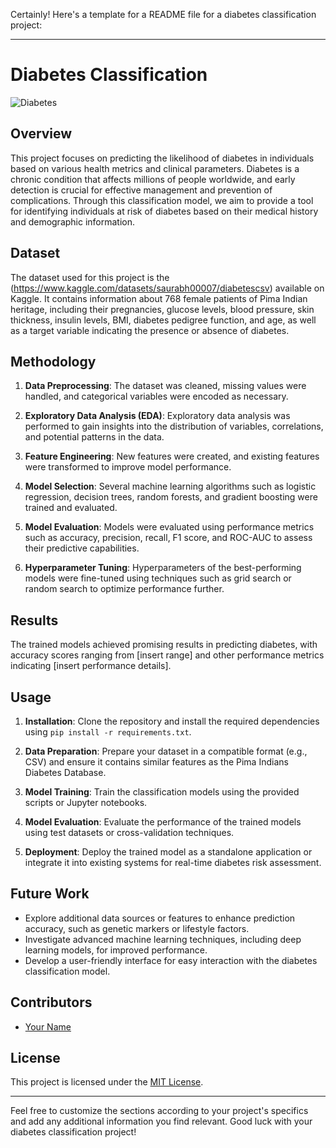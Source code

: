 Certainly! Here's a template for a README file for a diabetes classification project:

---

# Diabetes Classification

![Diabetes](https://media.istockphoto.com/id/1213112567/photo/blood-sugar-measurement-for-diabetes-pills-and-stethoscope.jpg?s=1024x1024&w=is&k=20&c=3g2CvvNvcqDzPA1SRGuyFiBVhD61Oi66KtSfGjhWzc0=)

## Overview

This project focuses on predicting the likelihood of diabetes in individuals based on various health metrics and clinical parameters. Diabetes is a chronic condition that affects millions of people worldwide, and early detection is crucial for effective management and prevention of complications. Through this classification model, we aim to provide a tool for identifying individuals at risk of diabetes based on their medical history and demographic information.

## Dataset

The dataset used for this project is the (https://www.kaggle.com/datasets/saurabh00007/diabetescsv) available on Kaggle. It contains information about 768 female patients of Pima Indian heritage, including their pregnancies, glucose levels, blood pressure, skin thickness, insulin levels, BMI, diabetes pedigree function, and age, as well as a target variable indicating the presence or absence of diabetes.

## Methodology

1. **Data Preprocessing**: The dataset was cleaned, missing values were handled, and categorical variables were encoded as necessary.

2. **Exploratory Data Analysis (EDA)**: Exploratory data analysis was performed to gain insights into the distribution of variables, correlations, and potential patterns in the data.

3. **Feature Engineering**: New features were created, and existing features were transformed to improve model performance.

4. **Model Selection**: Several machine learning algorithms such as logistic regression, decision trees, random forests, and gradient boosting were trained and evaluated.

5. **Model Evaluation**: Models were evaluated using performance metrics such as accuracy, precision, recall, F1 score, and ROC-AUC to assess their predictive capabilities.

6. **Hyperparameter Tuning**: Hyperparameters of the best-performing models were fine-tuned using techniques such as grid search or random search to optimize performance further.

## Results

The trained models achieved promising results in predicting diabetes, with accuracy scores ranging from [insert range] and other performance metrics indicating [insert performance details].

## Usage

1. **Installation**: Clone the repository and install the required dependencies using `pip install -r requirements.txt`.

2. **Data Preparation**: Prepare your dataset in a compatible format (e.g., CSV) and ensure it contains similar features as the Pima Indians Diabetes Database.

3. **Model Training**: Train the classification models using the provided scripts or Jupyter notebooks.

4. **Model Evaluation**: Evaluate the performance of the trained models using test datasets or cross-validation techniques.

5. **Deployment**: Deploy the trained model as a standalone application or integrate it into existing systems for real-time diabetes risk assessment.

## Future Work

- Explore additional data sources or features to enhance prediction accuracy, such as genetic markers or lifestyle factors.
- Investigate advanced machine learning techniques, including deep learning models, for improved performance.
- Develop a user-friendly interface for easy interaction with the diabetes classification model.

## Contributors

- [Your Name](https://github.com/VidhiSharam)

## License

This project is licensed under the [MIT License](LICENSE).

---

Feel free to customize the sections according to your project's specifics and add any additional information you find relevant. Good luck with your diabetes classification project!
